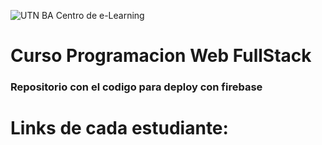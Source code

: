![UTN BA Centro de e-Learning](https://www.frba.utn.edu.ar/wp-content/uploads/2016/08/logo-utn.ba-horizontal-e1471367724904.jpg)
# Curso Programacion Web FullStack
### Repositorio con el codigo para deploy con firebase

# Links de cada estudiante:

